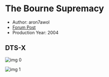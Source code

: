 # The Bourne Supremacy

* Author: aron7awol
* [Forum Post](https://www.avsforum.com/threads/bass-eq-for-filtered-movies.2995212/post-58713422)
* Production Year: 2004

## DTS-X

![img 0](https://i.imgur.com/pPF5MH5.jpg)

![img 1](https://i.imgur.com/ehf5X5y.png)


